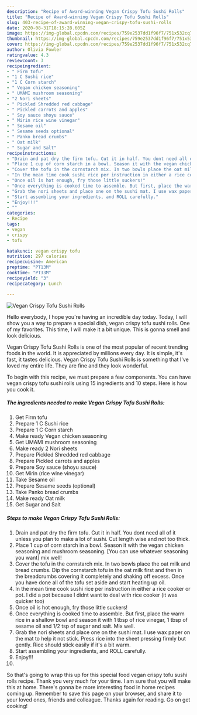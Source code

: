 ```yaml
---
description: "Recipe of Award-winning Vegan Crispy Tofu Sushi Rolls"
title: "Recipe of Award-winning Vegan Crispy Tofu Sushi Rolls"
slug: 403-recipe-of-award-winning-vegan-crispy-tofu-sushi-rolls
date: 2020-08-31T18:15:28.605Z
image: https://img-global.cpcdn.com/recipes/759e2537dd1f96f7/751x532cq70/vegan-crispy-tofu-sushi-rolls-recipe-main-photo.jpg
thumbnail: https://img-global.cpcdn.com/recipes/759e2537dd1f96f7/751x532cq70/vegan-crispy-tofu-sushi-rolls-recipe-main-photo.jpg
cover: https://img-global.cpcdn.com/recipes/759e2537dd1f96f7/751x532cq70/vegan-crispy-tofu-sushi-rolls-recipe-main-photo.jpg
author: Olivia Fowler
ratingvalue: 4.3
reviewcount: 3
recipeingredient:
- " Firm tofu"
- "1 C Sushi rice"
- "1 C Corn starch"
- " Vegan chicken seasoning"
- " UMAMI mushroom seasoning"
- "2 Nori sheets"
- " Pickled Shredded red cabbage"
- " Pickled carrots and apples"
- " Soy sauce shoyu sauce"
- " Mirin rice wine vinegar"
- " Sesame oil"
- " Sesame seeds optional"
- " Panko bread crumbs"
- " Oat milk"
- " Sugar and Salt"
recipeinstructions:
- "Drain and pat dry the firm tofu. Cut it in half. You dont need all of it unless you plan to make a lot of sushi. Cut length wise and not too thick."
- "Place 1 cup of corn starch in a bowl. Season it with the vegan chicken seasoning and mushroom seasoning. [You can use whatever seasoning you want] mix well!"
- "Cover the tofu in the cornstarch mix. In two bowls place the oat milk and bread crumbs. Dip the cornstarch tofu in the oat milk first and then in the breadcrumbs covering it completely and shaking off excess. Once you have done all of the tofu set aside and start heating up oil."
- "In the mean time cook sushi rice per instruction in either a rice cooker or pot. I did a pot because I didnt want to deal with rice cooker (it was quicker too)"
- "Once oil is hot enough, fry those little suckers!"
- "Once everything is cooked time to assemble. But first, place the warm rice in a shallow bowl and season it with 1 tbsp of rice vinegar, 1 tbsp of sesame oil and 1/2 tsp of sugar and salt. Mix well."
- "Grab the nori sheets and place one on the sushi mat. I use wax paper on the mat to help it not stick. Press rice into the sheet pressing firmly but gently. Rice should stick easily if it&#39;s a bit warm."
- "Start assembling your ingredients, and ROLL carefully."
- "Enjoy!!!"
- ""
categories:
- Recipe
tags:
- vegan
- crispy
- tofu

katakunci: vegan crispy tofu 
nutrition: 297 calories
recipecuisine: American
preptime: "PT13M"
cooktime: "PT33M"
recipeyield: "3"
recipecategory: Lunch

---
```



![Vegan Crispy Tofu Sushi Rolls](https://img-global.cpcdn.com/recipes/759e2537dd1f96f7/751x532cq70/vegan-crispy-tofu-sushi-rolls-recipe-main-photo.jpg)

Hello everybody, I hope you're having an incredible day today. Today, I will show you a way to prepare a special dish, vegan crispy tofu sushi rolls. One of my favorites. This time, I will make it a bit unique. This is gonna smell and look delicious.

Vegan Crispy Tofu Sushi Rolls is one of the most popular of recent trending foods in the world. It is appreciated by millions every day. It is simple, it's fast, it tastes delicious. Vegan Crispy Tofu Sushi Rolls is something that I've loved my entire life. They are fine and they look wonderful.




To begin with this recipe, we must prepare a few components. You can have vegan crispy tofu sushi rolls using 15 ingredients and 10 steps. Here is how you cook it.

##### The ingredients needed to make Vegan Crispy Tofu Sushi Rolls:

1. Get  Firm tofu
1. Prepare 1 C Sushi rice
1. Prepare 1 C Corn starch
1. Make ready  Vegan chicken seasoning
1. Get  UMAMI mushroom seasoning
1. Make ready 2 Nori sheets
1. Prepare  Pickled Shredded red cabbage
1. Prepare  Pickled carrots and apples
1. Prepare  Soy sauce (shoyu sauce)
1. Get  Mirin (rice wine vinegar)
1. Take  Sesame oil
1. Prepare  Sesame seeds (optional)
1. Take  Panko bread crumbs
1. Make ready  Oat milk
1. Get  Sugar and Salt




##### Steps to make Vegan Crispy Tofu Sushi Rolls:

1. Drain and pat dry the firm tofu. Cut it in half. You dont need all of it unless you plan to make a lot of sushi. Cut length wise and not too thick.
1. Place 1 cup of corn starch in a bowl. Season it with the vegan chicken seasoning and mushroom seasoning. [You can use whatever seasoning you want] mix well!
1. Cover the tofu in the cornstarch mix. In two bowls place the oat milk and bread crumbs. Dip the cornstarch tofu in the oat milk first and then in the breadcrumbs covering it completely and shaking off excess. Once you have done all of the tofu set aside and start heating up oil.
1. In the mean time cook sushi rice per instruction in either a rice cooker or pot. I did a pot because I didnt want to deal with rice cooker (it was quicker too)
1. Once oil is hot enough, fry those little suckers!
1. Once everything is cooked time to assemble. But first, place the warm rice in a shallow bowl and season it with 1 tbsp of rice vinegar, 1 tbsp of sesame oil and 1/2 tsp of sugar and salt. Mix well.
1. Grab the nori sheets and place one on the sushi mat. I use wax paper on the mat to help it not stick. Press rice into the sheet pressing firmly but gently. Rice should stick easily if it&#39;s a bit warm.
1. Start assembling your ingredients, and ROLL carefully.
1. Enjoy!!!
1. 




So that's going to wrap this up for this special food vegan crispy tofu sushi rolls recipe. Thank you very much for your time. I am sure that you will make this at home. There's gonna be more interesting food in home recipes coming up. Remember to save this page on your browser, and share it to your loved ones, friends and colleague. Thanks again for reading. Go on get cooking!
